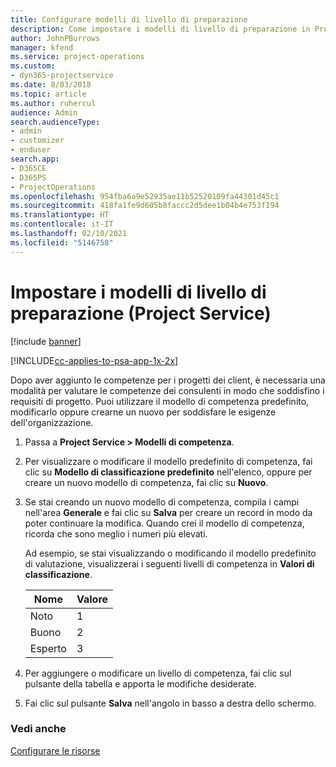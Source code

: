 ```yaml
---
title: Configurare modelli di livello di preparazione
description: Come impostare i modelli di livello di preparazione in Project Service
author: JohnPBurrows
manager: kfend
ms.service: project-operations
ms.custom:
- dyn365-projectservice
ms.date: 8/03/2018
ms.topic: article
ms.author: ruhercul
audience: Admin
search.audienceType:
- admin
- customizer
- enduser
search.app:
- D365CE
- D365PS
- ProjectOperations
ms.openlocfilehash: 954fba6a9e52935ae11b52520109fa44301d45c1
ms.sourcegitcommit: 418fa1fe9d605b8faccc2d5dee1b04b4e753f194
ms.translationtype: HT
ms.contentlocale: it-IT
ms.lasthandoff: 02/10/2021
ms.locfileid: "5146758"
---
```

# <a name="set-up-proficiency-models-project-service"></a>Impostare i modelli di livello di preparazione (Project Service)

[!include [banner](../includes/psa-now-project-operations.md)]

[!INCLUDE[cc-applies-to-psa-app-1x-2x](../includes/cc-applies-to-psa-app-1x-2x.md)]

Dopo aver aggiunto le competenze per i progetti dei client, è necessaria una modalità per valutare le competenze dei consulenti in modo che soddisfino i requisiti di progetto. Puoi utilizzare il modello di competenza predefinito, modificarlo oppure crearne un nuovo per soddisfare le esigenze dell'organizzazione.  
  
1.  Passa a **Project Service > Modelli di competenza**.  
  
2.  Per visualizzare o modificare il modello predefinito di competenza, fai clic su **Modello di classificazione predefinito** nell'elenco, oppure per creare un nuovo modello di competenza, fai clic su **Nuovo**.  
  
3.  Se stai creando un nuovo modello di competenza, compila i campi nell'area **Generale** e fai clic su **Salva** per creare un record in modo da poter continuare la modifica. Quando crei il modello di competenza, ricorda che sono meglio i numeri più elevati.  
  
     Ad esempio, se stai visualizzando o modificando il modello predefinito di valutazione, visualizzerai i seguenti livelli di competenza in **Valori di classificazione**.  
  
    |Nome|Valore|  
    |----------|-----------|  
    |Noto|1|  
    |Buono|2|  
    |Esperto|3|  
  
4.  Per aggiungere o modificare un livello di competenza, fai clic sul pulsante della tabella e apporta le modifiche desiderate.  
  
5.  Fai clic sul pulsante **Salva** nell'angolo in basso a destra dello schermo.  
  
### <a name="see-also"></a>Vedi anche  
 [Configurare le risorse](../psa/set-up-resources.md)
